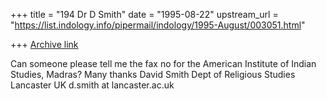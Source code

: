 +++
title = "194 Dr D Smith"
date = "1995-08-22"
upstream_url = "https://list.indology.info/pipermail/indology/1995-August/003051.html"

+++
[Archive link](https://list.indology.info/pipermail/indology/1995-August/003051.html)

Can someone please tell me the fax no for the American Institute of
Indian Studies, Madras? Many thanks
David Smith
Dept of Religious Studies
Lancaster UK
d.smith at lancaster.ac.uk





